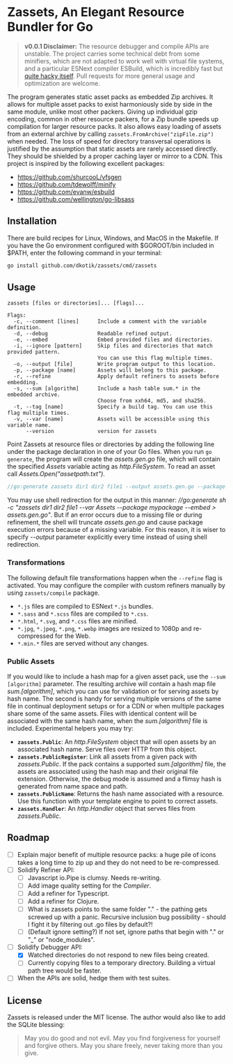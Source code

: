 # Zassets, An Elegant Resource Bundler for Go

> **v0.0.1 Disclaimer:** The resource debugger and compile APIs are unstable. The project carries some technical debt from some minifiers, which are not adapted to work well with virtual file systems, and a particular ESNext compiler ESBuild, which is incredibly fast but [quite hacky itself](https://github.com/evanw/esbuild/issues/13#issuecomment-587111778). Pull requests for more general usage and optimization are welcome.

The program generates static asset packs as embedded Zip archives. It allows for multiple asset packs to exist harmoniously side by side in the same module, unlike most other packers. Giving up individual gzip encoding, common in other resource packers, for a Zip bundle speeds up compilation for larger resource packs. It also allows easy loading of assets from an external archive by calling `zassets.FromArchive("zipFile.zip")` when needed. The loss of speed for directory transversal operations is justified by the assumption that static assets are rarely accessed directly. They should be shielded by a proper caching layer or mirror to a CDN. This project is inspired by the following excellent packages:

- https://github.com/shurcooL/vfsgen
- https://github.com/tdewolff/minify
- https://github.com/evanw/esbuild
- https://github.com/wellington/go-libsass

## Installation

There are build recipes for Linux, Windows, and MacOS in the Makefile. If you have the Go environment configured with $GOROOT/bin included in $PATH, enter the following command in your terminal:

```sh
go install github.com/dkotik/zassets/cmd/zassets
```

## Usage

```
zassets [files or directories]... [flags]...

Flags:
  -c, --comment [lines]      Include a comment with the variable definition.
  -d, --debug                Readable refined output.
  -e, --embed                Embed provided files and directories.
  -i, --ignore [pattern]     Skip files and directories that match provided pattern.
                             You can use this flag multiple times.
  -o, --output [file]        Write program output to this location.
  -p, --package [name]       Assets will belong to this package.
  -r, --refine               Apply default refiners to assets before embedding.
  -s, --sum [algorithm]      Include a hash table sum.* in the embedded archive.
                             Choose from xxh64, md5, and sha256.
  -t, --tag [name]           Specify a build tag. You can use this flag multiple times.
  -v, --var [name]           Assets will be accessible using this variable name.
      --version              version for zassets
```

Point Zassets at resource files or directories by adding the following line under the package declaration in one of your Go files. When you run `go generate`, the program will create the _assets.gen.go_ file, which will contain the specified _Assets_ variable acting as _http.FileSystem_. To read an asset call _Assets.Open("assetpath.txt")_.

```go
//go:generate zassets dir1 dir2 file1 --output assets.gen.go --package mypackage --var Assets --embed
```

You may use shell redirection for the output in this manner: _//go:generate sh -c "zassets dir1 dir2 file1 --var Assets --package mypackage --embed > assets.gen.go"_. But if an error occurs due to a missing file or during refinement, the shell will truncate _assets.gen.go_ and cause package execution errors because of a missing variable. For this reason, it is wiser to specify _--output_ parameter explicitly every time instead of using shell redirection.

### Transformations

The following default file transformations happen when the `--refine` flag is activated. You may configure the compiler with custom refiners manually by using `zassets/compile` package.

- `*.js` files are compiled to ESNext `*.js` bundles.
- `*.sass` and `*.scss` files are compiled to `*.css`.
- `*.html`, `*.svg`, and `*.css` files are minified.
- `*.jpg`, `*.jpeg`, `*.png`, `*.webp` images are resized to 1080p and re-compressed for the Web.
- `*.min.*` files are served without any changes.

### Public Assets

If you would like to include a hash map for a given asset pack, use the `--sum [algorithm]` parameter. The resulting archive will contain a hash map file _sum.[algorithm]_, which you can use for validation or for serving assets by hash name. The second is handy for serving multiple versions of the same file in continual deployment setups or for a CDN or when multiple packages share some of the same assets. Files with identical content will be associated with the same hash name, when the _sum.[algorithm]_ file is included. Experimental helpers you may try:

- **`zassets.Public`**: An _http.FileSystem_ object that will open assets by an associated hash name. Serve files over HTTP from this object.
- **`zassets.PublicRegister`**: Link all assets from a given pack with _zassets.Public_. If the pack contains a supported _sum.[algorithm]_ file, the assets are associated using the hash map and their original file extension. Otherwise, the debug mode is assumed and a flimsy hash is generated from name space and path.
- **`zassets.PublicName`**: Returns the hash name associated with a resource. Use this function with your template engine to point to correct assets.
- **`zassets.Handler`**: An _http.Handler_ object that serves files from _zassets.Public_.

## Roadmap

- [ ] Explain major benefit of multiple resource packs: a huge pile of icons takes a long time to zip up and they do not need to be re-compressed.
- [ ] Solidify Refiner API:
  - [ ] Javascript io.Pipe is clumsy. Needs re-writing.
  - [ ] Add image quality setting for the _Compiler_.
  - [ ] Add a refiner for Typescript.
  - [ ] Add a refiner for Clojure.
  - [ ] What is zassets points to the same folder "." - the pathing gets screwed up with a panic. Recursive inclusion bug possibility - should I fight it by filtering out .go files by default?!
  - [ ] (Default ignore setting?) If not set, ignore paths that begin with "." or "\_" or "node_modules".
- [ ] Solidify Debugger API:
  - [x] Watched directories do not respond to new files being created.
  - [ ] Currently copying files to a temporary directory. Building a virtual path tree would be faster.
- [ ] When the APIs are solid, hedge them with test suites.

## License

Zassets is released under the MIT license. The author would also like to add the SQLite blessing:

> May you do good and not evil. May you find forgiveness for yourself and forgive others. May you share freely, never taking more than you give.
